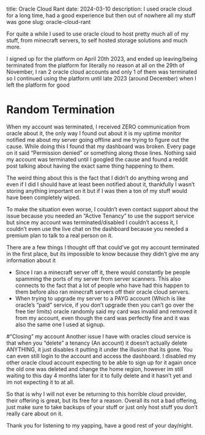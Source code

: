 title: Oracle Cloud Rant
date: 2024-03-10
description: I used oracle cloud for a long time, had a good experience but then out of nowhere all my stuff was gone
slug: oracle-cloud-rant

For quite a while I used to use oracle cloud to host pretty much all of my stuff, from minecraft servers, to self hosted storage solutions and much more.

I signed up for the platform on April 20th 2023, and ended up leaving/being terminated from the platform for literally no reason at all on the 29th of November, I ran 2 oracle cloud accounts and only 1 of them was terminated so I continued using the platform until late 2023 (around December) when I left the platform for good

# Random Termination
When my account was terminated, I received ZERO communication from oracle about it, the only way I found out about it is my uptime monitor notified me about my server going offline and me trying to figure out the cause. While doing this I found that my dashboard was broken. Every page on it said “Permission denied” or something along those lines. Nothing said my account was terminated until I googled the cause and found a reddit post talking about having the exact same thing happening to them.

The weird thing about this is the fact that I didn’t do anything wrong and even if I did I should have at least been notified about it, thankfully I wasn’t storing anything important on it but if I was then a ton of my stuff would have been completely wiped.

To make the situation even worse, I couldn’t even contact support about the issue because you needed an “Active Tenancy” to use the support service but since my account was terminated/disabled I couldn’t access it, I couldn’t even use the live chat on the dashboard because you needed a premium plan to talk to a real person on it.

There are a few things I thought off that could’ve got my account terminated in the first place, but its impossible to know because they didn’t give me any information about it

- Since I ran a minecraft server off it, there would constantly be people spamming the ports of my server from server scanners. This also connects to the fact that a lot of people who have had this happen to them before also ran minecraft servers off their oracle cloud servers.
- When trying to upgrade my server to a PAYG account (Which is like oracle’s “paid” service, if you don’t upgrade then you can’t go over the free tier limits) oracle randomly said my card was invalid and removed it from my account, even though the card was perfectly fine and it was also the same one I used at signup.

#“Closing” my account
Another issue I have with oracles cloud service is that when you “delete” a tenancy (An account) it doesn’t actually delete ANYTHING, it just disables it putting it under the illusion that its gone. You can even still login to the account and access the dashboard. I disabled my other oracle cloud account expecting to be able to sign up for it again once the old one was deleted and change the home region, however im still waiting to this day 4 months later for it to fully delete and it hasn’t yet and im not expecting it to at all.

So that is why I will not ever be returning to this horrible cloud provider, their offering is great, but its free for a reason. Overall its not a bad offering, just make sure to take backups of your stuff or just only host stuff you don’t really care about on it.

Thank you for listening to my yapping, have a good rest of your day/night.